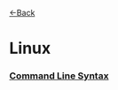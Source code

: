 [\<\-Back](http://euclid.nmu.edu:3000/ovoisine/CS326/wiki)

# Linux

### [Command Line Syntax](http://euclid.nmu.edu:3000/ovoisine/CS326/wiki/Linux-Command-Line-Syntax)
